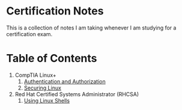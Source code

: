 # Certification Notes
This is a collection of notes I am taking whenever I am studying for a certification exam.

# Table of Contents
1. CompTIA Linux+
	1. [Authentication and Authorization](/Linux+/Authentication%20and%20Authorization.md)
	2. [Securing Linux](/Linux+/Securing%20Linux.md)
2. Red Hat Certified Systems Administrator (RHCSA)
	1. [Using Linux Shells](/RHCSA/Using%20Linux%20Shells.md)